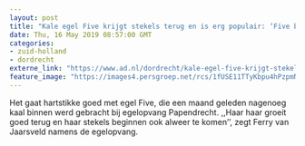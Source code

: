 ```yaml
---
layout: post
title: "Kale egel Five krijgt stekels terug en is erg populair: ‘Five begint een BN’er te worden’"
date: Thu, 16 May 2019 08:57:00 GMT
categories: 
- zuid-holland 
- dordrecht 
externe_link: "https://www.ad.nl/dordrecht/kale-egel-five-krijgt-stekels-terug-en-is-erg-populair-five-begint-een-bn-er-te-worden~a208cf72/"
feature_image: "https://images4.persgroep.net/rcs/1fUSE11TTyKbpu4hPzpmNLUjK8Y/diocontent/148499427/_fitwidth/400/?appId=21791a8992982cd8da851550a453bd7f&quality=0.7"
---
```


Het gaat hartstikke goed met egel Five, die een maand geleden nagenoeg kaal binnen werd gebracht bij egelopvang Papendrecht. ,,Haar haar groeit goed terug en haar stekels beginnen ook alweer te komen’’, zegt Ferry van Jaarsveld namens de egelopvang.
